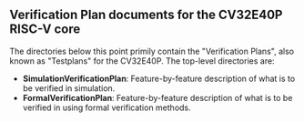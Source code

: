 ## Verification Plan documents for the CV32E40P RISC-V core
The directories below this point primily contain the "Verification Plans", also
known as "Testplans" for the CV32E40P.  The top-level directories are:
* **SimulationVerificationPlan**: Feature-by-feature description of what is to be verified in simulation.
* **FormalVerificationPlan**: Feature-by-feature description of what is to be verified in using formal verification methods.

